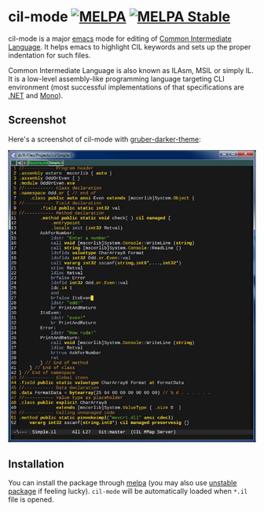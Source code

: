 cil-mode [![MELPA](http://melpa.org/packages/cil-mode-badge.svg)](http://melpa.org/#/cil-mode) [![MELPA Stable](http://stable.melpa.org/packages/cil-mode-badge.svg)](http://stable.melpa.org/#/cil-mode)
========
cil-mode is a major [emacs](http://www.gnu.org/software/emacs/) mode for editing of [Common Intermediate
Language](http://en.wikipedia.org/wiki/Common_Intermediate_Language). It helps emacs to highlight CIL keywords and sets
up the proper indentation for such files.

Common Intermediate Language is also known as ILAsm, MSIL or simply IL. It is a low-level assembly-like programming
language targeting CLI environment (most successful implementations of that specifications are
[.NET](http://www.microsoft.com/net) and [Mono](http://www.mono-project.com/)).

Screenshot
----------
Here's a screenshot of cil-mode with [gruber-darker-theme](https://github.com/rexim/gruber-darker-theme):

![Screenshot](Docs/screenshot.png)

Installation
------------
You can install the package through [melpa](http://stable.melpa.org/#/cil-mode) (you may also use [unstable
package](http://melpa.org/#/cil-mode) if feeling lucky). `cil-mode` will be automatically loaded when `*.il` file is
opened.
